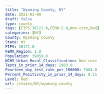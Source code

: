 ```yaml
---
title: "Wyoming County, NY"
date: 2021-02-08
draft: false
type: county
tags: [FIPS:36121.0,FEMA:2.0,Non-core,Red]
categories: [NY]
County: Wyoming County
State: NY
FIPS: 36121.0
FEMA_Region: 2.0
Population: 39859.0
NCHS_Urban_Rural_Classification: Non-core
Tests_in_prior_14_days: 2983.0
Fourteen_day_test_rate_per_100000: 7484.0
Percent_Positivity_in_prior_14_days: 0.11
Level: Red
url: /states/NY/wyoming-county
---
```



